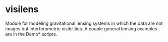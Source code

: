 visilens
========

Module for modeling gravitational lensing systems in which the data are not images but interferometric visibilities.
A couple general lensing examples are in the Demo* scripts.
